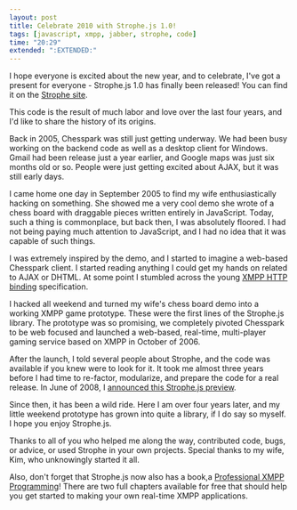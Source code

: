 ```yaml
---
layout: post
title: Celebrate 2010 with Strophe.js 1.0!
tags: [javascript, xmpp, jabber, strophe, code]
time: "20:29"
extended: ":EXTENDED:"
---
```


I hope everyone is excited about the new year, and to celebrate, I've
got a present for everyone - Strophe.js 1.0 has finally been released!
You can find it on the [Strophe site](http://code.stanziq.com/strophe).

This code is the result of much labor and love over the last four
years, and I'd like to share the history of its origins.

Back in 2005, Chesspark was still just getting underway. We had been
busy working on the backend code as well as a desktop client for
Windows. Gmail had been release just a year earlier, and Google maps
was just six months old or so. People were just getting excited about
AJAX, but it was still early days.

I came home one day in September 2005 to find my wife enthusiastically
hacking on something. She showed me a very cool demo she wrote of a
chess board with draggable pieces written entirely in
JavaScript. Today, such a thing is commonplace, but back then, I was
absolutely floored. I had not being paying much attention to
JavaScript, and I had no idea that it was capable of such things.

I was extremely inspired by the demo, and I started to imagine a
web-based Chesspark client. I started reading anything I could get my
hands on related to AJAX or DHTML. At some point I stumbled across the
young [XMPP HTTP binding](http://xmpp.org/tech/bosh.shtml)
specification.

I hacked all weekend and turned my wife's chess board demo into a
working XMPP game prototype. These were the first lines of the
Strophe.js library. The prototype was so promising, we completely
pivoted Chesspark to be web focused and launched a web-based,
real-time, multi-player gaming service based on XMPP in October of
2006.

After the launch, I told several people about Strophe, and the code
was available if you knew were to look for it. It took me almost three
years before I had time to re-factor, modularize, and prepare the code
for a real release. In June of 2008, I [announced this Strophe.js
preview](http://metajack.im/2008/06/30/strophe-preview-xmpp-in-javascript/).

Since then, it has been a wild ride. Here I am over four years later,
and my little weekend prototype has grown into quite a library, if I
do say so myself. I hope you enjoy Strophe.js.

Thanks to all of you who helped me along the way, contributed code,
bugs, or advice, or used Strophe in your own projects. Special thanks
to my wife, Kim, who unknowingly started it all.

Also, don't forget that Strophe.js now also has a book,a [Professional
XMPP Programming](http://professionalxmpp.com)! There are two full
chapters available for free that should help you get started to making
your own real-time XMPP applications.
